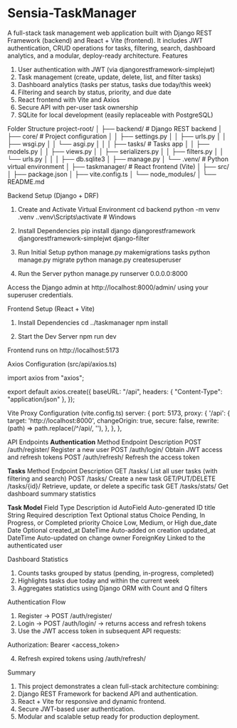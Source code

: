 # Sensia-TaskManager
A full-stack task management web application built with Django REST Framework (backend) and React + Vite (frontend). It includes JWT authentication, CRUD operations for tasks, filtering, search, dashboard analytics, and a modular, deploy-ready architecture.
Features

1. User authentication with JWT (via djangorestframework-simplejwt)
2. Task management (create, update, delete, list, and filter tasks)
3. Dashboard analytics (tasks per status, tasks due today/this week)
4. Filtering and search by status, priority, and due date
5. React frontend with Vite and Axios
6. Secure API with per-user task ownership
7. SQLite for local development (easily replaceable with PostgreSQL)

Folder Structure
project-root/
│
├── backend/                   # Django REST backend
│   ├── core/                  # Project configuration
│   │   ├── settings.py
│   │   ├── urls.py
│   │   ├── wsgi.py
│   │   └── asgi.py
│   │
│   ├── tasks/                 # Tasks app
│   │   ├── models.py
│   │   ├── views.py
│   │   ├── serializers.py
│   │   ├── filters.py
│   │   └── urls.py
│   │
│   ├── db.sqlite3
│   ├── manage.py
│   └── .venv/                 # Python virtual environment
│
├── taskmanager/               # React frontend (Vite)
│   ├── src/
│   ├── package.json
│   ├── vite.config.ts
│   └── node_modules/
│
└── README.md

Backend Setup (Django + DRF)
1. Create and Activate Virtual Environment
  cd backend
  python -m venv .venv
  .\.venv\Scripts\activate       # Windows

2. Install Dependencies
pip install django djangorestframework djangorestframework-simplejwt django-filter

3. Run Initial Setup
  python manage.py makemigrations tasks
  python manage.py migrate
  python manage.py createsuperuser

4. Run the Server
  python manage.py runserver 0.0.0.0:8000


Access the Django admin at http://localhost:8000/admin/
 using your superuser credentials.

Frontend Setup (React + Vite)
1. Install Dependencies
cd ../taskmanager
npm install

2. Start the Dev Server
npm run dev

Frontend runs on http://localhost:5173

Axios Configuration (src/api/axios.ts)

  import axios from "axios";

export default axios.create({
  baseURL: "/api",
  headers: { "Content-Type": "application/json" },
});

Vite Proxy Configuration (vite.config.ts)
server: {
  port: 5173,
  proxy: {
    '/api': {
      target: 'http://localhost:8000',
      changeOrigin: true,
      secure: false,
      rewrite: (path) => path.replace(/^\/api/, ''),
    },
  },
},

API Endpoints
**Authentication**
Method	  Endpoint	            Description
POST	    /auth/register/	      Register a new user
POST	    /auth/login/	        Obtain JWT access and refresh tokens
POST	    /auth/refresh/	      Refresh the access token


**Tasks**
Method	        Endpoint	        Description
GET	             /tasks/	        List all user tasks (with filtering and search)
POST	           /tasks/	        Create a new task
GET/PUT/DELETE	/tasks/{id}/	    Retrieve, update, or delete a specific task
GET	            /tasks/stats/	    Get dashboard summary statistics

**Task Model**
Field	          Type	            Description
id	            AutoField	        Auto-generated ID
title	          String	          Required
description	    Text	            Optional
status	        Choice	          Pending, In Progress, or Completed
priority	      Choice	          Low, Medium, or High
due_date	      Date	            Optional
created_at	    DateTime	        Auto-added on creation
updated_at	    DateTime	        Auto-updated on change
owner	          ForeignKey	      Linked to the authenticated user


Dashboard Statistics
1. Counts tasks grouped by status (pending, in-progress, completed)
2. Highlights tasks due today and within the current week
3. Aggregates statistics using Django ORM with Count and Q filters


Authentication Flow
1. Register → POST /auth/register/
2. Login → POST /auth/login/ → returns access and refresh tokens
3. Use the JWT access token in subsequent API requests:

Authorization: Bearer <access_token>

4. Refresh expired tokens using /auth/refresh/

Summary

1. This project demonstrates a clean full-stack architecture combining:
2. Django REST Framework for backend API and authentication.
3. React + Vite for responsive and dynamic frontend.
4. Secure JWT-based user authentication.
5. Modular and scalable setup ready for production deployment.

